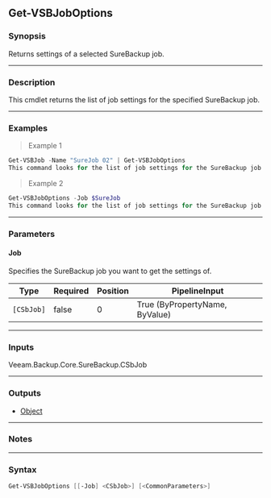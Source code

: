 Get-VSBJobOptions
-----------------

### Synopsis
Returns settings of a selected SureBackup job.

---

### Description

This cmdlet returns the list of job settings for the specified SureBackup job.

---

### Examples
> Example 1

```PowerShell
Get-VSBJob -Name "SureJob 02" | Get-VSBJobOptions
This command looks for the list of job settings for the SureBackup job named "SureJob 02". The SureBackup job is obtained with Get-VSBJob and piped down.
```
> Example 2

```PowerShell
Get-VSBJobOptions -Job $SureJob
This command looks for the list of job settings for the SureBackup job represented by the $SureJob variable. The SureBackup job is obtained with Get-VSBJob and assigned to the variable beforehand.
```

---

### Parameters
#### **Job**
Specifies the SureBackup job you want to get the settings of.

|Type      |Required|Position|PipelineInput                 |
|----------|--------|--------|------------------------------|
|`[CSbJob]`|false   |0       |True (ByPropertyName, ByValue)|

---

### Inputs
Veeam.Backup.Core.SureBackup.CSbJob

---

### Outputs
* [Object](https://learn.microsoft.com/en-us/dotnet/api/System.Object)

---

### Notes

---

### Syntax
```PowerShell
Get-VSBJobOptions [[-Job] <CSbJob>] [<CommonParameters>]
```

